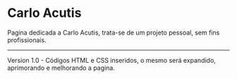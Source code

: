 # Carlo Acutis
Pagina dedicada a Carlo Acutis, trata-se de um projeto pessoal, sem fins profissionais.
***************
Version 1.0 - Códigos HTML e CSS inseridos, o mesmo será expandido, aprimorando e melhorando a pagina.
